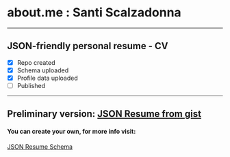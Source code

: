 # about.me : Santi Scalzadonna
---
## JSON-friendly personal resume - CV

- [x] Repo created
- [x] Schema uploaded
- [x] Profile data uploaded
- [ ] Published
---
 Preliminary version: [JSON Resume from gist](https://registry.jsonresume.org/scalzadonna)
---
#### You can create your own, for more info visit:
[JSON Resume Schema](https://jsonresume.org/schema)
